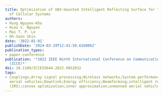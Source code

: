 ```yaml
---
title: Optimization of UAV-mounted Intelligent Reflecting Surface for the Downlink
  of Cellular Systems
authors:
- Hung Nguyen-Kha
- Hieu V. Nguyen
- Mai T. P. Le
- Oh-Soon Shin
date: '2022-01-01'
publishDate: '2024-03-29T12:41:59.626806Z'
publication_types:
- paper-conference
publication: '*2022 IEEE Ninth International Conference on Communications and Electronics
  (ICCE)*'
doi: 10.1109/ICCE55644.2022.9852032
tags:
- Couplings;Array signal processing;Wireless networks;System performance;Autonomous
  aerial vehicles;Downlink;Energy efficiency;Beamforming;intelligent reflecting surface
  (IRS);convex optimization;inner approximation;unmanned aerial vehicle (UAV)
---
```

